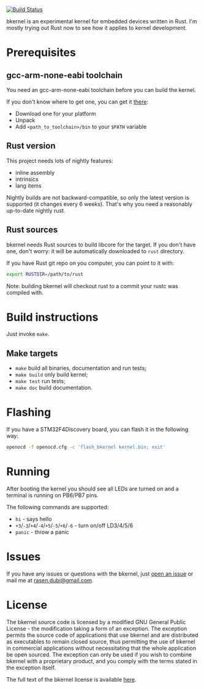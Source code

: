 [![Build Status](https://travis-ci.org/rasendubi/bkernel.svg)](https://travis-ci.org/rasendubi/bkernel)

bkernel is an experimental kernel for embedded devices written in Rust. I'm mostly trying out Rust now to see how it applies to kernel development.

# Prerequisites

## gcc-arm-none-eabi toolchain

You need an gcc-arm-none-eabi toolchain before you can build the kernel.

If you don't know where to get one, you can get it [there](https://launchpad.net/gcc-arm-embedded/+download):

- Download one for your platform
- Unpack
- Add `<path_to_toolchain>/bin` to your `$PATH` variable

## Rust version

This project needs lots of nightly features:

- inline assembly
- intrinsics
- lang items

Nightly builds are not backward-compatible, so only the latest version is supported (it changes every 6 weeks). That's why you need a reasonably up-to-date nightly rust.

## Rust sources

bkernel needs Rust sources to build libcore for the target. If you don't have one, don't worry: it will be automatically downloaded to `rust` directory.

If you have Rust git repo on you computer, you can point to it with:

```sh
export RUSTDIR=/path/to/rust
```

Note: building bkernel will checkout rust to a commit your rustc was compiled with.

# Build instructions

Just invoke `make`.

## Make targets

- `make` build all binaries, documentation and run tests;
- `make build` only build kernel;
- `make test` run tests;
- `make doc` build documentation.

# Flashing

If you have a STM32F4Discovery board, you can flash it in the following way:

```sh
openocd -f openocd.cfg -c 'flash_bkernel kernel.bin; exit'
```

# Running

After booting the kernel you should see all LEDs are turned on and a terminal is running on PB6/PB7 pins.

The following commands are supported:
- `hi` - says hello
- `+3`/`-3`/`+4`/`-4`/`+5`/`-5`/`+6`/`-6` - turn on/off LD3/4/5/6
- `panic` - throw a panic

# Issues

If you have any issues or questions with the bkernel, just [open an issue](https://github.com/rasendubi/bkernel/issues) or mail me at [rasen.dubi@gmail.com](mailto:rasen.dubi@gmail.com).

# License

The bkernel source code is licensed by a modified GNU General Public License - the modification taking a form of an exception. The exception permits the source code of applications that use bkernel and are distributed as executables to remain closed source, thus permitting the use of bkernel in commercial applications without necessitating that the whole application be open sourced. The exception can only be used if you wish to combine bkernel with a proprietary product, and you comply with the terms stated in the exception itself.

The full text of the bkernel license is available [here](LICENSE).
